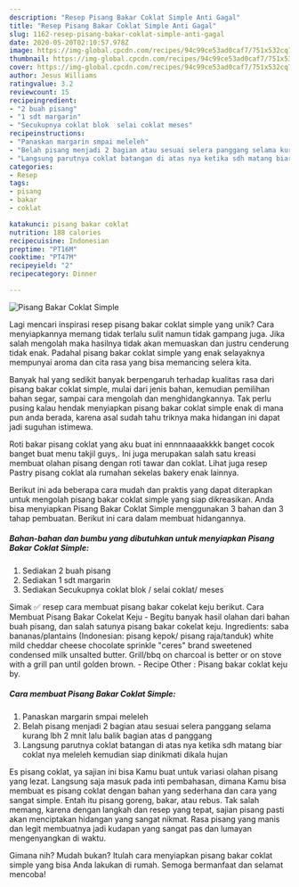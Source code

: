 ```yaml
---
description: "Resep Pisang Bakar Coklat Simple Anti Gagal"
title: "Resep Pisang Bakar Coklat Simple Anti Gagal"
slug: 1162-resep-pisang-bakar-coklat-simple-anti-gagal
date: 2020-05-20T02:10:57.978Z
image: https://img-global.cpcdn.com/recipes/94c99ce53ad0caf7/751x532cq70/pisang-bakar-coklat-simple-foto-resep-utama.jpg
thumbnail: https://img-global.cpcdn.com/recipes/94c99ce53ad0caf7/751x532cq70/pisang-bakar-coklat-simple-foto-resep-utama.jpg
cover: https://img-global.cpcdn.com/recipes/94c99ce53ad0caf7/751x532cq70/pisang-bakar-coklat-simple-foto-resep-utama.jpg
author: Jesus Williams
ratingvalue: 3.2
reviewcount: 15
recipeingredient:
- "2 buah pisang"
- "1 sdt margarin"
- "Secukupnya coklat blok  selai coklat meses"
recipeinstructions:
- "Panaskan margarin smpai meleleh"
- "Belah pisang menjadi 2 bagian atau sesuai selera panggang selama kurang lbh 2 mnit lalu balik bagian atas d panggang"
- "Langsung parutnya coklat batangan di atas nya ketika sdh matang biar coklat nya meleleh kemudian siap dinikmati dikala hujan"
categories:
- Resep
tags:
- pisang
- bakar
- coklat

katakunci: pisang bakar coklat 
nutrition: 188 calories
recipecuisine: Indonesian
preptime: "PT16M"
cooktime: "PT47M"
recipeyield: "2"
recipecategory: Dinner

---
```



![Pisang Bakar Coklat Simple](https://img-global.cpcdn.com/recipes/94c99ce53ad0caf7/751x532cq70/pisang-bakar-coklat-simple-foto-resep-utama.jpg)

Lagi mencari inspirasi resep pisang bakar coklat simple yang unik? Cara menyiapkannya memang tidak terlalu sulit namun tidak gampang juga. Jika salah mengolah maka hasilnya tidak akan memuaskan dan justru cenderung tidak enak. Padahal pisang bakar coklat simple yang enak selayaknya mempunyai aroma dan cita rasa yang bisa memancing selera kita.

Banyak hal yang sedikit banyak berpengaruh terhadap kualitas rasa dari pisang bakar coklat simple, mulai dari jenis bahan, kemudian pemilihan bahan segar, sampai cara mengolah dan menghidangkannya. Tak perlu pusing kalau hendak menyiapkan pisang bakar coklat simple enak di mana pun anda berada, karena asal sudah tahu triknya maka hidangan ini dapat jadi suguhan istimewa.

Roti bakar pisang coklat yang aku buat ini ennnnaaaakkkk banget cocok banget buat menu takjil guys,. Ini juga merupakan salah satu kreasi membuat olahan pisang dengan roti tawar dan coklat. Lihat juga resep Pastry pisang coklat ala rumahan sekelas bakery enak lainnya.


Berikut ini ada beberapa cara mudah dan praktis yang dapat diterapkan untuk mengolah pisang bakar coklat simple yang siap dikreasikan. Anda bisa menyiapkan Pisang Bakar Coklat Simple menggunakan 3 bahan dan 3 tahap pembuatan. Berikut ini cara dalam membuat hidangannya.

<!--inarticleads1-->

##### Bahan-bahan dan bumbu yang dibutuhkan untuk menyiapkan Pisang Bakar Coklat Simple:

1. Sediakan 2 buah pisang
1. Sediakan 1 sdt margarin
1. Sediakan Secukupnya coklat blok / selai coklat/ meses


Simak ✅ resep cara membuat pisang bakar cokelat keju berikut. Cara Membuat Pisang Bakar Cokelat Keju - Begitu banyak hasil olahan dari bahan buah pisang, dan salah satunya pisang bakar cokelat keju. Ingredients: saba bananas/plantains (Indonesian: pisang kepok/ pisang raja/tanduk) white mild cheddar cheese chocolate sprinkle &#34;ceres&#34; brand sweetened condensed milk unsalted butter. Grill/bbq on charcoal is better or on stove with a grill pan until golden brown. - Recipe Other : Pisang bakar coklat keju by. 

<!--inarticleads2-->

##### Cara membuat Pisang Bakar Coklat Simple:

1. Panaskan margarin smpai meleleh
1. Belah pisang menjadi 2 bagian atau sesuai selera panggang selama kurang lbh 2 mnit lalu balik bagian atas d panggang
1. Langsung parutnya coklat batangan di atas nya ketika sdh matang biar coklat nya meleleh kemudian siap dinikmati dikala hujan


Es pisang coklat, ya sajian ini bisa Kamu buat untuk variasi olahan pisang yang lezat. Langsung saja masuk pada inti pembahasan, dimana Kamu bisa membuat es pisang coklat dengan bahan yang sederhana dan cara yang sangat simple. Entah itu pisang goreng, bakar, atau rebus. Tak salah memang, karena dengan langkah dan resep yang tepat, sajian pisang pasti akan menciptakan hidangan yang sangat nikmat. Rasa pisang yang manis dan legit membuatnya jadi kudapan yang sangat pas dan lumayan mengenyangkan di waktu. 

Gimana nih? Mudah bukan? Itulah cara menyiapkan pisang bakar coklat simple yang bisa Anda lakukan di rumah. Semoga bermanfaat dan selamat mencoba!
